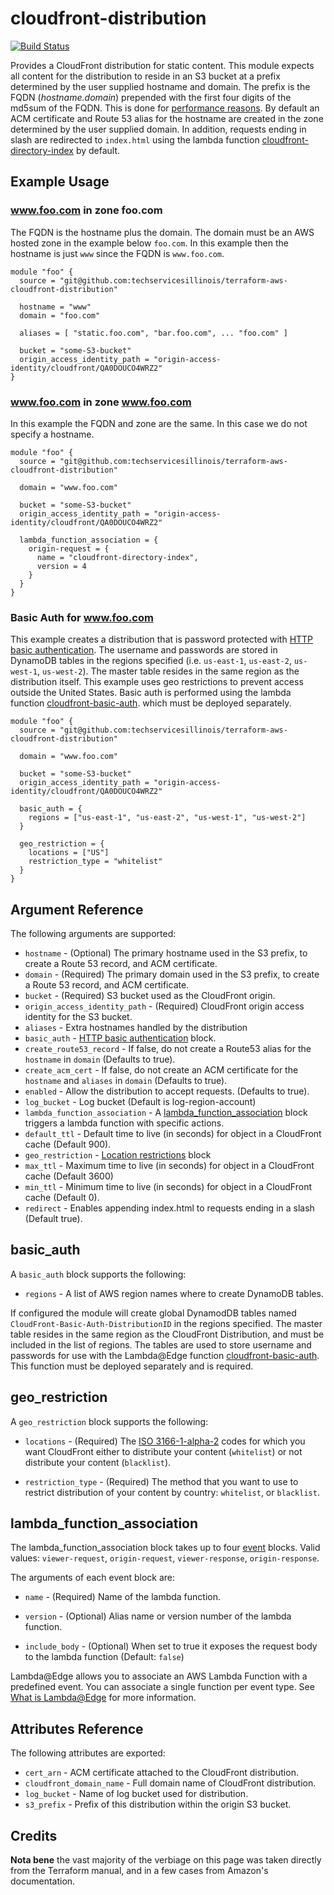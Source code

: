 # cloudfront-distribution

[![Build Status](https://drone.techservices.illinois.edu/api/badges/techservicesillinois/terraform-aws-cloudfront-distribution/status.svg)](https://drone.techservices.illinois.edu/techservicesillinois/terraform-aws-cloudfront-distribution)

Provides a CloudFront distribution for static content. This module
expects all content for the distribution to reside in an S3 bucket
at a prefix determined by the user supplied hostname and domain.
The prefix is the FQDN (*hostname.domain*) prepended with the first
four digits of the md5sum of the FQDN.  This is done for [performance
reasons](https://aws.amazon.com/blogs/aws/amazon-s3-performance-tips-tricks-seattle-hiring-event/).
By default an ACM certificate and Route 53 alias for the hostname
are created in the zone determined by the user supplied domain. In
addition, requests ending in slash are redirected
to `index.html` using the lambda function
[cloudfront-directory-index](https://github.com/techservicesillinois/terraform-aws-cloudfront-lambda-directory-index)
by default.

Example Usage
-----------------

### www.foo.com in zone foo.com

The FQDN is the hostname plus the domain. The domain must be an AWS
hosted zone in the example below `foo.com`. In this example then
the hostname is just `www` since the FQDN is `www.foo.com`.

```hcl
module "foo" {
  source = "git@github.com:techservicesillinois/terraform-aws-cloudfront-distribution"

  hostname = "www"
  domain = "foo.com"

  aliases = [ "static.foo.com", "bar.foo.com", ... "foo.com" ]

  bucket = "some-S3-bucket"
  origin_access_identity_path = "origin-access-identity/cloudfront/QA0DOUCO4WRZ2"
}
```

### www.foo.com in zone www.foo.com

In this example the FQDN and zone are the same. In this case we do
not specify a hostname.

```hcl
module "foo" {
  source = "git@github.com:techservicesillinois/terraform-aws-cloudfront-distribution"

  domain = "www.foo.com"

  bucket = "some-S3-bucket"
  origin_access_identity_path = "origin-access-identity/cloudfront/QA0DOUCO4WRZ2"

  lambda_function_association = {
    origin-request = {
      name = "cloudfront-directory-index",
      version = 4
    }
  }
}
```

### Basic Auth for www.foo.com

This example creates a distribution that is password protected with
[HTTP basic authentication](https://tools.ietf.org/html/rfc7617).
The username and passwords are stored in DynamoDB tables in the
regions specified (i.e. `us-east-1`, `us-east-2`, `us-west-1`,
`us-west-2`). The master table resides in the same region as the
distribution itself. This example uses geo restrictions to prevent
access outside the United States. Basic auth is performed using the
lambda function
[cloudfront-basic-auth](https://github.com/techservicesillinois/terraform-aws-cloudfront-lambda-basic-auth).
which must be deployed separately.

```hcl
module "foo" {
  source = "git@github.com:techservicesillinois/terraform-aws-cloudfront-distribution"

  domain = "www.foo.com"

  bucket = "some-S3-bucket"
  origin_access_identity_path = "origin-access-identity/cloudfront/QA0DOUCO4WRZ2"

  basic_auth = {
    regions = ["us-east-1", "us-east-2", "us-west-1", "us-west-2"]
  }

  geo_restriction = {
    locations = ["US"]
    restriction_type = "whitelist"
  }
}
```

Argument Reference
-----------------

The following arguments are supported:

* `hostname` - (Optional) The primary hostname used in the S3 prefix, to create a Route 53 record, and ACM certificate.
* `domain` - (Required) The primary domain used in the S3 prefix, to create a Route 53 record, and ACM certificate.
* `bucket` - (Required) S3 bucket used as the CloudFront origin.
* `origin_access_identity_path` - (Required) CloudFront origin access identity for the S3 bucket.
* `aliases` - Extra hostnames handled by the distribution
* `basic_auth` - [HTTP basic authentication](#basic_auth) block.
* `create_route53_record` - If false, do not create a Route53 alias for the `hostname` in `domain` (Defaults to true).
* `create_acm_cert` - If false, do not create an ACM certificate for the `hostname` and `aliases` in `domain` (Defaults to true).
* `enabled` - Allow the distribution to accept requests. (Defaults to true).
* `log_bucket` - Log bucket (Default is log-region-account)
* `lambda_function_association` - A
  [lambda_function_association](#lambda_function_association) block
  triggers a lambda function with specific actions.
* `default_ttl` - Default time to live (in seconds) for object in a CloudFront cache (Default 900).
* `geo_restriction` - [Location restrictions](#geo_restriction) block
* `max_ttl` - Maximum time to live (in seconds) for object in a CloudFront cache (Default 3600)
* `min_ttl` - Minimum time to live (in seconds) for object in a CloudFront cache (Default 0).
* `redirect` - Enables appending index.html to requests ending in a slash (Default true).

basic_auth
---------------------------

A `basic_auth` block supports the following:

* `regions` - A list of AWS region names where to create DynamoDB tables.

If configured the module will create global DynamodDB tables named
`CloudFront-Basic-Auth-DistributionID` in the regions specified.
The master table resides in the same region as the CloudFront
Distribution, and must be included in the list of regions. The
tables are used to store username and passwords for use with the
Lambda@Edge function
[cloudfront-basic-auth](https://github.com/techservicesillinois/terraform-aws-cloudfront-lambda-basic-auth).
This function must be deployed separately and is required.

geo_restriction
---------------------------

A `geo_restriction` block supports the following:

* `locations` - (Required) The [ISO
3166-1-alpha-2](https://www.iso.org/iso-3166-country-codes.html)
codes for which you want CloudFront either to distribute your
content (`whitelist`) or not distribute your content (`blacklist`).

* `restriction_type` - (Required) The method that you want to use
to restrict distribution of your content by country: `whitelist`,
or `blacklist`.

lambda_function_association
---------------------------

The lambda_function_association block takes up to four
[event](https://docs.aws.amazon.com/AmazonCloudFront/latest/DeveloperGuide/lambda-cloudfront-trigger-events.html)
blocks. Valid values: `viewer-request`, `origin-request`,
`viewer-response`, `origin-response`.

The arguments of each event block are:

* `name` - (Required) Name of the lambda function.

* `version` - (Optional) Alias name or version number of the lambda
function.

* `include_body` - (Optional) When set to true it exposes the request
body to the lambda function (Default: `false`)

Lambda@Edge allows you to associate an AWS Lambda Function with a
predefined event. You can associate a single function per event
type. See
[What is Lambda@Edge](https://docs.aws.amazon.com/AmazonCloudFront/latest/DeveloperGuide/lambda-at-the-edge.html)
for more information.

Attributes Reference
--------------------

The following attributes are exported:

* `cert_arn` - ACM certificate attached to the CloudFront distribution.
* `cloudfront_domain_name` - Full domain name of CloudFront distribution.
* `log_bucket` - Name of log bucket used for distribution.
* `s3_prefix` - Prefix of this distribution within the origin S3 bucket.

Credits
--------------------

**Nota bene** the vast majority of the verbiage on this page was
taken directly from the Terraform manual, and in a few cases from
Amazon's documentation.
